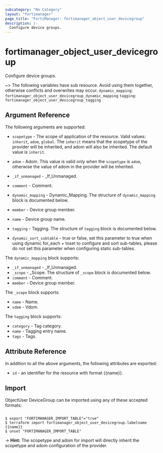 ```yaml
---
subcategory: "No Category"
layout: "fortimanager"
page_title: "FortiManager: fortimanager_object_user_devicegroup"
description: |-
  Configure device groups.
---
```


# fortimanager_object_user_devicegroup
Configure device groups.

~> The following variables have sub resource. Avoid using them together, otherwise conflicts and overwrites may occur.
`dynamic_mapping`: `fortimanager_object_user_devicegroup_dynamic_mapping`
`tagging`: `fortimanager_object_user_devicegroup_tagging`



## Argument Reference


The following arguments are supported:

* `scopetype` - The scope of application of the resource. Valid values: `inherit`, `adom`, `global`. The `inherit` means that the scopetype of the provider will be inherited, and adom will also be inherited. The default value is `inherit`.
* `adom` - Adom. This value is valid only when the `scopetype` is `adom`, otherwise the value of adom in the provider will be inherited.

* `_if_unmanaged` - _If_Unmanaged.
* `comment` - Comment.
* `dynamic_mapping` - Dynamic_Mapping. The structure of `dynamic_mapping` block is documented below.
* `member` - Device group member.
* `name` - Device group name.
* `tagging` - Tagging. The structure of `tagging` block is documented below.
* `dynamic_sort_subtable` - true or false, set this parameter to true when using dynamic for_each + toset to configure and sort sub-tables, please do not set this parameter when configuring static sub-tables.

The `dynamic_mapping` block supports:

* `_if_unmanaged` - _If_Unmanaged.
* `_scope` - _Scope. The structure of `_scope` block is documented below.
* `comment` - Comment.
* `member` - Device group member.

The `_scope` block supports:

* `name` - Name.
* `vdom` - Vdom.

The `tagging` block supports:

* `category` - Tag category.
* `name` - Tagging entry name.
* `tags` - Tags.


## Attribute Reference

In addition to all the above arguments, the following attributes are exported:
* `id` - an identifier for the resource with format {{name}}.

## Import

ObjectUser DeviceGroup can be imported using any of these accepted formats:
```

$ export "FORTIMANAGER_IMPORT_TABLE"="true"
$ terraform import fortimanager_object_user_devicegroup.labelname {{name}}
$ unset "FORTIMANAGER_IMPORT_TABLE"
```
-> **Hint:** The scopetype and adom for import will directly inherit the scopetype and adom configuration of the provider.
